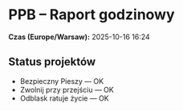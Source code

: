 # PPB – Raport godzinowy
**Czas (Europe/Warsaw):** 2025-10-16 16:24

## Status projektów
- Bezpieczny Pieszy — OK
- Zwolnij przy przejściu — OK
- Odblask ratuje życie — OK

